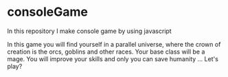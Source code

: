 # consoleGame
In this repository I make console game by using javascript

In this game you will find yourself in a parallel universe, where the crown of creation is the orcs, goblins and other races. Your base class will be a mage. You will improve your skills and only you can save humanity ... Let's play?

